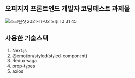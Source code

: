 오피지지 프론트엔드 개발자 코딩테스트 과제물
-----
![스크린샷 2021-11-02 오후 10 31 45](https://user-images.githubusercontent.com/29040763/139856649-7ad77a74-8f20-4629-8c79-7fdd1f507caa.png)

사용한 기술스택
-----
1. Next.js
2. @emotion/styled(styled-component)
3. Redux-saga
4. prop-types
5. axios
